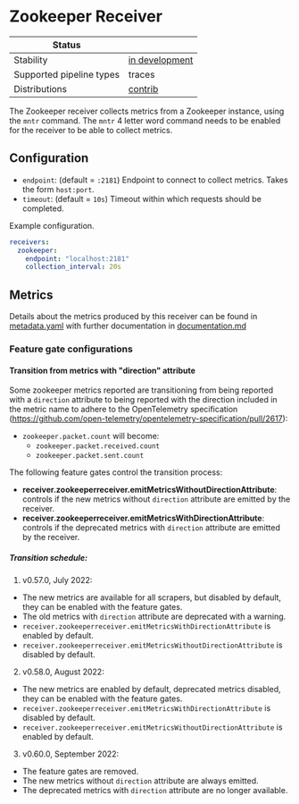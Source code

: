 # Zookeeper Receiver

| Status                   |                  |
| ------------------------ | ---------------- |
| Stability                | [in development] |
| Supported pipeline types | traces           |
| Distributions            | [contrib]        |

The Zookeeper receiver collects metrics from a Zookeeper instance, using the `mntr` command. The `mntr` 4 letter word command needs
to be enabled for the receiver to be able to collect metrics.

## Configuration

- `endpoint`: (default = `:2181`) Endpoint to connect to collect metrics. Takes the form `host:port`.
- `timeout`: (default = `10s`) Timeout within which requests should be completed.

Example configuration.

```yaml
receivers:
  zookeeper:
    endpoint: "localhost:2181"
    collection_interval: 20s
```

## Metrics

Details about the metrics produced by this receiver can be found in [metadata.yaml](./metadata.yaml) with further documentation in [documentation.md](./documentation.md)

### Feature gate configurations

#### Transition from metrics with "direction" attribute

Some zookeeper metrics reported are transitioning from being reported with
 a `direction` attribute to being reported with the
direction included in the metric name to adhere to the OpenTelemetry specification
(https://github.com/open-telemetry/opentelemetry-specification/pull/2617):

- `zookeeper.packet.count` will become:
  - `zookeeper.packet.received.count`
  - `zookeeper.packet.sent.count`

The following feature gates control the transition process:

- **receiver.zookeeperreceiver.emitMetricsWithoutDirectionAttribute**: controls if the new metrics without `direction` attribute are emitted by the receiver.
- **receiver.zookeeperreceiver.emitMetricsWithDirectionAttribute**: controls if the deprecated metrics with `direction` attribute are emitted by the receiver.

##### Transition schedule:

1. v0.57.0, July 2022:

- The new metrics are available for all scrapers, but disabled by default, they can be enabled with the feature gates.
- The old metrics with `direction` attribute are deprecated with a warning.
- `receiver.zookeeperreceiver.emitMetricsWithDirectionAttribute` is enabled by default.
- `receiver.zookeeperreceiver.emitMetricsWithoutDirectionAttribute` is disabled by default.

2. v0.58.0, August 2022:

- The new metrics are enabled by default, deprecated metrics disabled, they can be enabled with the feature gates.
- `receiver.zookeeperreceiver.emitMetricsWithDirectionAttribute` is disabled by default.
- `receiver.zookeeperreceiver.emitMetricsWithoutDirectionAttribute` is enabled by default.

3. v0.60.0, September 2022:

- The feature gates are removed.
- The new metrics without `direction` attribute are always emitted.
- The deprecated metrics with `direction` attribute are no longer available.

[in development]: https://github.com/open-telemetry/opentelemetry-collector#in-development
[contrib]: https://github.com/open-telemetry/opentelemetry-collector-releases/tree/main/distributions/otelcol-contrib
